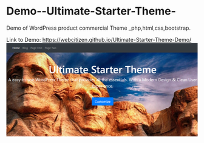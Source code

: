 # Demo--Ultimate-Starter-Theme-
Demo of WordPress product commercial Theme _php,html,css,bootstrap.

Link to Demo: https://webcitizen.github.io/Ultimate-Starter-Theme-Demo/
![](USTheme.PNG)
